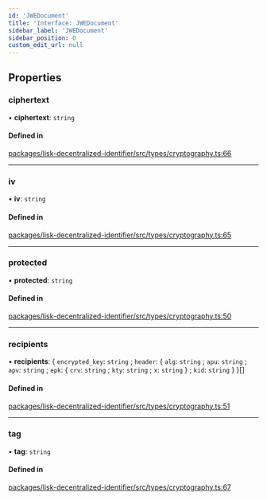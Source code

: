 ```yaml
---
id: 'JWEDocument'
title: 'Interface: JWEDocument'
sidebar_label: 'JWEDocument'
sidebar_position: 0
custom_edit_url: null
---
```


## Properties

### ciphertext

• **ciphertext**: `string`

#### Defined in

[packages/lisk-decentralized-identifier/src/types/cryptography.ts:66](https://github.com/aldhosutra/lisk-did/blob/e2098a6/packages/lisk-decentralized-identifier/src/types/cryptography.ts#L66)

---

### iv

• **iv**: `string`

#### Defined in

[packages/lisk-decentralized-identifier/src/types/cryptography.ts:65](https://github.com/aldhosutra/lisk-did/blob/e2098a6/packages/lisk-decentralized-identifier/src/types/cryptography.ts#L65)

---

### protected

• **protected**: `string`

#### Defined in

[packages/lisk-decentralized-identifier/src/types/cryptography.ts:50](https://github.com/aldhosutra/lisk-did/blob/e2098a6/packages/lisk-decentralized-identifier/src/types/cryptography.ts#L50)

---

### recipients

• **recipients**: { `encrypted_key`: `string` ; `header`: { `alg`: `string` ; `apu`: `string` ; `apv`: `string` ; `epk`: { `crv`: `string` ; `kty`: `string` ; `x`: `string` } ; `kid`: `string` } }[]

#### Defined in

[packages/lisk-decentralized-identifier/src/types/cryptography.ts:51](https://github.com/aldhosutra/lisk-did/blob/e2098a6/packages/lisk-decentralized-identifier/src/types/cryptography.ts#L51)

---

### tag

• **tag**: `string`

#### Defined in

[packages/lisk-decentralized-identifier/src/types/cryptography.ts:67](https://github.com/aldhosutra/lisk-did/blob/e2098a6/packages/lisk-decentralized-identifier/src/types/cryptography.ts#L67)
